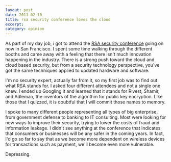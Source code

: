 ```yaml
---
layout: post
date: 2011-02-16
title: rsa security conference loves the cloud
excerpt:
category: opinion
---
```


As part of my day job, i got to attend the [RSA security conference][] going on now in San Francisco.  I spent some time walking through the different booths and came away with a feeling that there isn't much innovation happening in the industry.  There is a strong push toward the cloud and cloud based security, but from a security technology perspective, you've got the same techniques applied to updated hardware and software.

I'm no security expert, actually far from it, so my first job was to find out what RSA stands for.  I asked four different attendees and not a single one knew.  I ended up Googling it and learned that it stands for Rivest, Shamir, and Adleman, the inventors of the algorithm for public key encryption.  Like those that I quizzed, it is doubtful that I will commit those names to memory.

I spoke to many different people representing all types of big enterprise, from government defense to banking to IT consulting.  Most were looking for new ways to improve their security, trying to lower the costs of fraud and information leakage.  I didn't see anything at the conference that indicates that consumers or businesses will be any safer in the coming years.  In fact, I'd go so far to say that as we become more dependent on wireless devices for transactions such as payment, we'll become even more vulnerable.

Depressing.

[RSA security conference]:http://www.rsaconference.com/